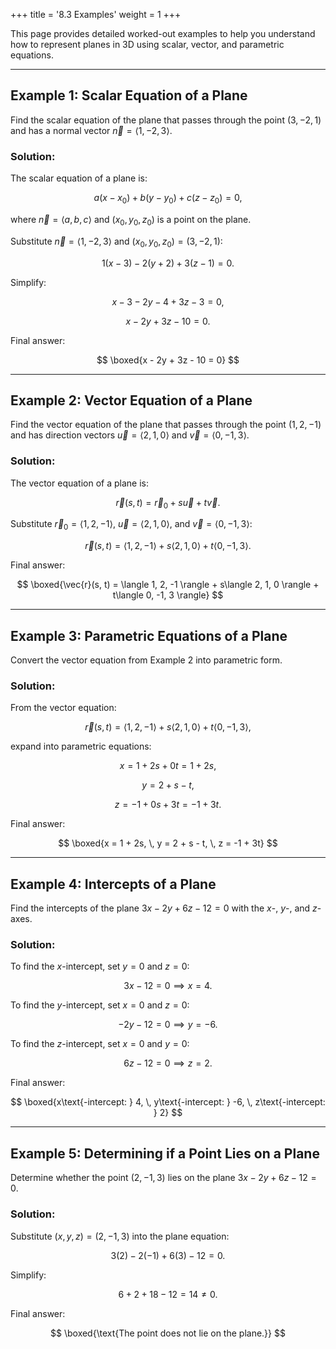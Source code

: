 +++
title = '8.3 Examples'
weight = 1
+++

This page provides detailed worked-out examples to help you understand how to represent planes in 3D using scalar, vector, and parametric equations.

---

## Example 1: Scalar Equation of a Plane
Find the scalar equation of the plane that passes through the point $(3, -2, 1)$ and has a normal vector $\vec{n} = \langle 1, -2, 3 \rangle$.

### Solution:
The scalar equation of a plane is:

$$
a(x - x_0) + b(y - y_0) + c(z - z_0) = 0,
$$

where $\vec{n} = \langle a, b, c \rangle$ and $(x_0, y_0, z_0)$ is a point on the plane.

Substitute $\vec{n} = \langle 1, -2, 3 \rangle$ and $(x_0, y_0, z_0) = (3, -2, 1)$:

$$
1(x - 3) - 2(y + 2) + 3(z - 1) = 0.
$$

Simplify:

$$
x - 3 - 2y - 4 + 3z - 3 = 0,
$$

$$
x - 2y + 3z - 10 = 0.
$$

Final answer:

$$
\boxed{x - 2y + 3z - 10 = 0}
$$

---

## Example 2: Vector Equation of a Plane
Find the vector equation of the plane that passes through the point $(1, 2, -1)$ and has direction vectors $\vec{u} = \langle 2, 1, 0 \rangle$ and $\vec{v} = \langle 0, -1, 3 \rangle$.

### Solution:
The vector equation of a plane is:

$$
\vec{r}(s, t) = \vec{r}_0 + s\vec{u} + t\vec{v}.
$$

Substitute $\vec{r}_0 = \langle 1, 2, -1 \rangle$, $\vec{u} = \langle 2, 1, 0 \rangle$, and $\vec{v} = \langle 0, -1, 3 \rangle$:

$$
\vec{r}(s, t) = \langle 1, 2, -1 \rangle + s\langle 2, 1, 0 \rangle + t\langle 0, -1, 3 \rangle.
$$

Final answer:

$$
\boxed{\vec{r}(s, t) = \langle 1, 2, -1 \rangle + s\langle 2, 1, 0 \rangle + t\langle 0, -1, 3 \rangle}
$$

---

## Example 3: Parametric Equations of a Plane
Convert the vector equation from Example 2 into parametric form.

### Solution:
From the vector equation:

$$
\vec{r}(s, t) = \langle 1, 2, -1 \rangle + s\langle 2, 1, 0 \rangle + t\langle 0, -1, 3 \rangle,
$$

expand into parametric equations:

$$
x = 1 + 2s + 0t = 1 + 2s,
$$

$$
y = 2 + s - t,
$$

$$
z = -1 + 0s + 3t = -1 + 3t.
$$

Final answer:

$$
\boxed{x = 1 + 2s, \, y = 2 + s - t, \, z = -1 + 3t}
$$

---

## Example 4: Intercepts of a Plane
Find the intercepts of the plane $3x - 2y + 6z - 12 = 0$ with the $x$-, $y$-, and $z$-axes.

### Solution:
To find the $x$-intercept, set $y = 0$ and $z = 0$:

$$
3x - 12 = 0 \implies x = 4.
$$

To find the $y$-intercept, set $x = 0$ and $z = 0$:

$$
-2y - 12 = 0 \implies y = -6.
$$

To find the $z$-intercept, set $x = 0$ and $y = 0$:

$$
6z - 12 = 0 \implies z = 2.
$$

Final answer:

$$
\boxed{x\text{-intercept: } 4, \, y\text{-intercept: } -6, \, z\text{-intercept: } 2}
$$

---

## Example 5: Determining if a Point Lies on a Plane
Determine whether the point $(2, -1, 3)$ lies on the plane $3x - 2y + 6z - 12 = 0$.

### Solution:
Substitute $(x, y, z) = (2, -1, 3)$ into the plane equation:

$$
3(2) - 2(-1) + 6(3) - 12 = 0.
$$

Simplify:

$$
6 + 2 + 18 - 12 = 14 \neq 0.
$$

Final answer:

$$
\boxed{\text{The point does not lie on the plane.}}
$$